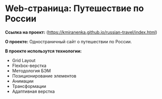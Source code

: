 # Web-страница: Путешествие по России

**Ссылка на проект:** (https://kmiranenka.github.io/russian-travel/index.html)

**О проекте:**
Одностраничный сайт о путешествии по России.


**В проекте использутся технологии:**
* Grid Layout
* Flexbox-верстка
* Методология БЭМ
* Позиционирование элементов
* Анимации
* Трансформации
* Адаптивная верстка

